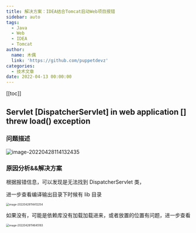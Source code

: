 ```yaml
---
title: 解决方案：IDEA结合Tomcat启动Web项目报错
sidebar: auto
tags:
  - Java
  - Web
  - IDEA
  - Tomcat
author:
  name: 木偶
  link: 'https://github.com/puppetdevz'
categories:
  - 技术文章
date: 2022-04-13 00:00:00
---
```






<!-- more -->

[[toc]]

## Servlet [DispatcherServlet] in web application [] threw load() exception

### 问题描述

![image-20220428114132435](http://img.puppetdev.top/image/note/f04a0dc90d8e5d17b1e3e2e49633b463.png)

### 原因分析&&解决方案

根据报错信息，可以发现是无法找到 DispatcherServlet 类，

进一步查看编译输出目录下时候有 lib 目录

<img src="http://img.puppetdev.top/image/note/5f7506f4006c04a35b99396119cb4275.png" alt="image-20220428114412254" style="zoom:50%;" />

如果没有，可能是依赖库没有加载加载进来，或者放置的位置有问题，进一步查看

<img src="http://img.puppetdev.top/image/note/cf82a2b57215281a12bcf4b6d9c9875a.png" alt="image-20220428114645183" style="zoom:50%;" />

